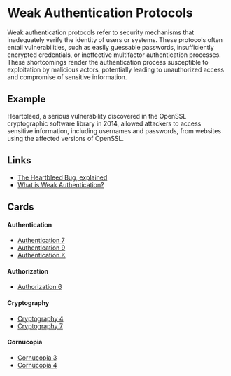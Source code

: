 # Weak Authentication Protocols
Weak authentication protocols refer to security mechanisms that inadequately verify the identity of users or systems. These protocols often entail vulnerabilities, such as easily guessable passwords, insufficiently encrypted credentials, or ineffective multifactor authentication processes. These shortcomings render the authentication process susceptible to exploitation by malicious actors, potentially leading to unauthorized access and compromise of sensitive information.

## Example
Heartbleed, a serious vulnerability discovered in the OpenSSL cryptographic software library in 2014, allowed attackers to access sensitive information, including usernames and passwords, from websites using the affected versions of OpenSSL.

## Links
- [The Heartbleed Bug, explained](https://www.vox.com/2014/6/19/18076318/heartbleed")
- [What is Weak Authentication?](https://affinity-it-security.com/what-is-weak-authentication/)

## Cards
#### Authentication
- [Authentication 7](/cards/AT7)
- [Authentication 9](/cards/AT9)
- [Authentication K](/cards/ATK)

#### Authorization
- [Authorization 6](/cards/AZ6)

#### Cryptography
- [Cryptography 4](/cards/CR4)
- [Cryptography 7](/cards/CR7)

#### Cornucopia
- [Cornucopia 3](/cards/C3)
- [Cornucopia 4](/cards/C4)
